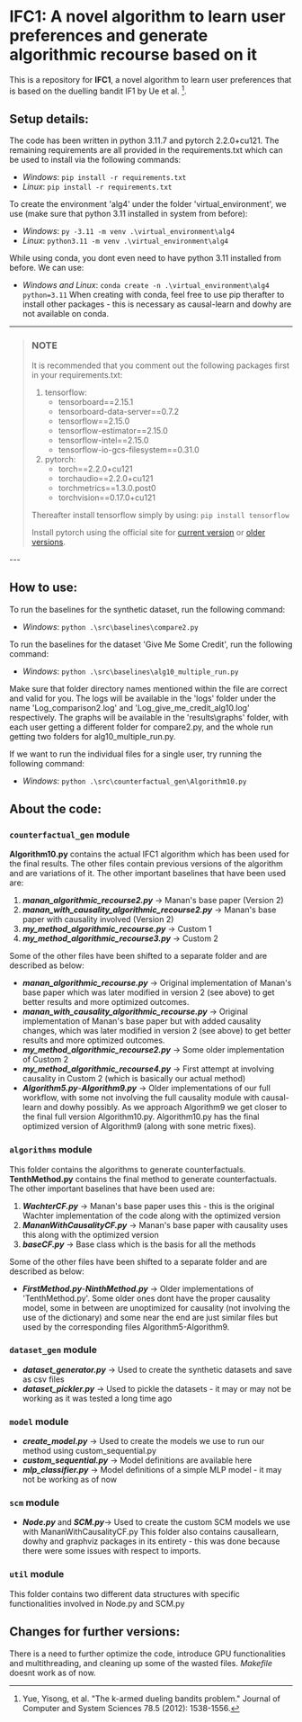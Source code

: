 # IFC1: A novel algorithm to learn user preferences and generate algorithmic recourse based on it

This is a repository for **IFC1**, a novel algorithm to learn user preferences that is based on the duelling bandit IF1 by Ue et al. [^1].

## Setup details:

The code has been written in python 3.11.7 and pytorch 2.2.0+cu121. The remaining requirements are all provided in the requirements.txt which can be used to install via the following commands:
* *Windows*: `pip install -r requirements.txt`
* *Linux*: `pip install -r requirements.txt`

To create the environment 'alg4' under the folder 'virtual_environment', we use (make sure that python 3.11 installed in system from before):
* *Windows*: `py -3.11 -m venv .\virtual_environment\alg4`
* *Linux*: `python3.11 -m venv .\virtual_environment\alg4`

While using conda, you dont even need to have python 3.11 installed from before. We can use:
* *Windows and Linux*: `conda create -n .\virtual_environment\alg4 python=3.11`
When creating with conda, feel free to use pip therafter to install other packages - this is necessary as causal-learn and dowhy are not available on conda.

---

<blockquote>

### NOTE

It is recommended that you comment out the following packages first in your requirements.txt:
1. tensorflow:
   - tensorboard==2.15.1
   - tensorboard-data-server==0.7.2
   - tensorflow==2.15.0
   - tensorflow-estimator==2.15.0
   - tensorflow-intel==2.15.0
   - tensorflow-io-gcs-filesystem==0.31.0
2. pytorch:
   - torch==2.2.0+cu121
   - torchaudio==2.2.0+cu121
   - torchmetrics==1.3.0.post0
   - torchvision==0.17.0+cu121

Thereafter install tensorflow simply by using: `pip install tensorflow`

Install pytorch using the official site for [current version](https://pytorch.org/get-started/locally/) or [older versions](https://pytorch.org/get-started/previous-versions/).
</blockquote>
---

## How to use:

To run the baselines for the synthetic dataset, run the following command:
* *Windows*: `python .\src\baselines\compare2.py`

To run the baselines for the dataset 'Give Me Some Credit', run the following command:
* *Windows*: `python .\src\baselines\alg10_multiple_run.py`

Make sure that folder directory names mentioned within the file are correct and valid for you. The logs will be available in the 'logs' folder under the name 'Log_comparison2.log' and 'Log_give_me_credit_alg10.log' respectively. The graphs will be available in the 'results\graphs' folder, with each user getting a different folder for compare2.py, and the whole run getting two folders for alg10_multiple_run.py.

If we want to run the individual files for a single user, try running the following command:
* *Windows*: `python .\src\counterfactual_gen\Algorithm10.py`


## About the code:

### `counterfactual_gen` module
**Algorithm10.py** contains the actual IFC1 algorithm which has been used for the final results. The other files contain previous versions of the algorithm and are variations of it. The other important baselines that have been used are:
1. ***manan_algorithmic_recourse2.py*** -> Manan's base paper (Version 2)
2. ***manan_with_causality_algorithmic_recourse2.py*** -> Manan's base paper with causality involved (Version 2)
3. ***my_method_algorithmic_recourse.py*** -> Custom 1
4. ***my_method_algorithmic_recourse3.py*** -> Custom 2

Some of the other files have been shifted to a separate folder and are described as below:
* ***manan_algorithmic_recourse.py*** -> Original implementation of Manan's base paper which was later modified in version 2 (see above) to get better results and more optimized outcomes.
* ***manan_with_causality_algorithmic_recourse.py*** -> Original implementation of Manan's base paper but with added causality changes, which was later modified in version 2 (see above) to get better results and more optimized outcomes.
* ***my_method_algorithmic_recourse2.py*** -> Some older implementation of Custom 2
* ***my_method_algorithmic_recourse4.py*** -> First attempt at involving causality in Custom 2 (which is basically our actual method)
* ***Algorithm5.py***-***Algorithm9.py*** -> Older implementations of our full workflow, with some not involving the full causality module with causal-learn and dowhy possibly. As we approach Algorithm9 we get closer to the final full version Algorithm10.py. Algorithm10.py has the final optimized version of Algorithm9 (along with sone metric fixes).

### `algorithms` module
This folder contains the algorithms to generate counterfactuals. **TenthMethod.py** contains the final method to generate counterfactuals. 
The other important baselines that have been used are:
1. ***WachterCF.py*** -> Manan's base paper uses this - this is the original Wachter implementation of the code along with the optimized version
2. ***MananWithCausalityCF.py*** -> Manan's base paper with causality uses this along with the optimized version
3. ***baseCF.py*** -> Base class which is the basis for all the methods

Some of the other files have been shifted to a separate folder and are described as below:
* ***FirstMethod.py***-***NinthMethod.py*** -> Older implementations of 'TenthMethod.py'. Some older ones dont have the proper causality model, some in between are unoptimized for causality (not involving the use of the dictionary) and some near the end are just similar files but used by the corresponding files Algorithm5-Algorithm9.

### `dataset_gen` module
* ***dataset_generator.py*** -> Used to create the synthetic datasets and save as csv files
* ***dataset_pickler.py*** -> Used to pickle the datasets - it may or may not be working as it was tested a long time ago

### `model` module
* ***create_model.py*** -> Used to create the models we use to run our method using custom_sequential.py
* ***custom_sequential.py*** -> Model definitions are available here
* ***mlp_classifier.py*** -> Model definitions of a simple MLP model - it may not be working as of now

### `scm` module
* ***Node.py*** and ***SCM.py***-> Used to create the custom SCM models we use with MananWithCausalityCF.py
This folder also contains causallearn, dowhy and graphviz packages in its entirety - this was done because there were some issues with respect to imports.

### `util` module
This folder contains two different data structures with specific functionalities involved in Node.py and SCM.py


## Changes for further versions:

There is a need to further optimize the code, introduce GPU functionalities and multithreading, and cleaning up some of the wasted files. *Makefile* doesnt work as of now.


[^1]: Yue, Yisong, et al. "The k-armed dueling bandits problem." Journal of Computer and System Sciences 78.5 (2012): 1538-1556.

